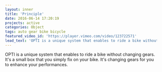 ```yaml
---
layout: inner
title: 'Principle'
date: 2016-06-14 17:20:19
projects: active
categories: Object
tags: auto gear bike bicycle
featured_video_id: 'https://player.vimeo.com/video/123722571'
lead_text: 'OPTI is a unique system that enables to ride a bike without changing gears. It is a small box that you simply fix on your bike. It is changing gears for you to enhance your performances.'
---
```



OPTI is a unique system that enables to ride a bike without changing gears. It's a small box that you simply fix on your bike. It's changing gears for you to enhance your performances.
